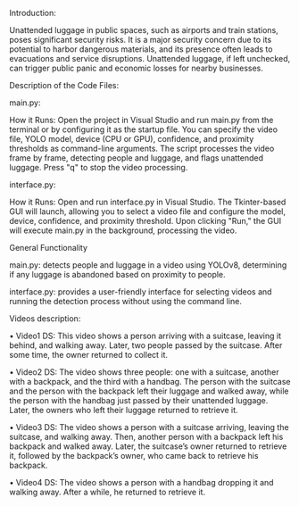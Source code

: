 Introduction:

Unattended luggage in public spaces, such as airports and
train stations, poses significant security risks. It is a major
security concern due to its potential to harbor dangerous
materials, and its presence often leads to evacuations and
service disruptions. Unattended luggage, if left unchecked,
can trigger public panic and economic losses for nearby
businesses.

Description of the Code Files:

main.py:

How it Runs: Open the project in Visual Studio and run main.py from the terminal or by configuring it as the startup file. You can specify the video file, YOLO model, device (CPU or GPU), confidence, and proximity thresholds as command-line arguments. The script processes the video frame by frame, detecting people and luggage, and flags unattended luggage. Press "q" to stop the video processing.

interface.py:

How it Runs: Open and run interface.py in Visual Studio. The Tkinter-based GUI will launch, allowing you to select a video file and configure the model, device, confidence, and proximity threshold. Upon clicking "Run," the GUI will execute main.py in the background, processing the video.

General Functionality

main.py: detects people and luggage in a video using YOLOv8, determining if any luggage is abandoned based on proximity to people.

interface.py: provides a user-friendly interface for selecting videos and running the detection process without using the command line.

Videos description:

• Video1 DS: This video shows a person arriving with
a suitcase, leaving it behind, and walking away. Later,
two people passed by the suitcase. After some time, the
owner returned to collect it.

• Video2 DS: The video shows three people: one with a
suitcase, another with a backpack, and the third with a
handbag. The person with the suitcase and the person
with the backpack left their luggage and walked away,
while the person with the handbag just passed by their
unattended luggage. Later, the owners who left their
luggage returned to retrieve it.

• Video3 DS: The video shows a person with a suitcase
arriving, leaving the suitcase, and walking away. Then,
another person with a backpack left his backpack and
walked away. Later, the suitcase’s owner returned to
retrieve it, followed by the backpack’s owner, who
came back to retrieve his backpack.

• Video4 DS: The video shows a person with a handbag dropping it and walking away. After a while, he
returned to retrieve it.
